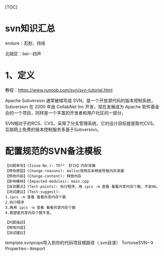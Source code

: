 [TOC]

# svn知识汇总

endure：忍耐、持续

北碚区：bei--四声


# 1、定义
教程：https://www.runoob.com/svn/svn-tutorial.html

Apache Subversion 通常被缩写成 SVN，是一个开放源代码的版本控制系统，Subversion 在 2000 年由 CollabNet Inc 开发，现在发展成为 Apache 软件基金会的一个项目，同样是一个丰富的开发者和用户社区的一部分。

SVN相对于的RCS、CVS，采用了分支管理系统，它的设计目标就是取代CVS。互联网上免费的版本控制服务多基于Subversion。



# 配置规范的SVN备注模板
```
【问题单号】(Issue-No.): TD** 【FIX】内存泄漏
【修改原因】(Change-reasons): malloc使用后未释放导致内存泄漏
【修改内容】(Change-content): 释放内存
【影响模块】(Impacted-modules): main.cpp
【自测要点】(Test-points): 执行程序，用 ipcs -m 查看 看看共享内存个数，不变OK。
【测试建议】(Test-suggest): 
1.ipcs -m 查看 看看共享内存个数
2.执行程序
3.再用 ipcs -m 查看 看看共享内存个数
4.期望是共享内存个数不变。

【问题描述】
【修改内容】 
【测试建议】
```
template.svnprops导入到你的代码项目根路径（.svn目录）
TortoiseSVN--》Properties--》import







